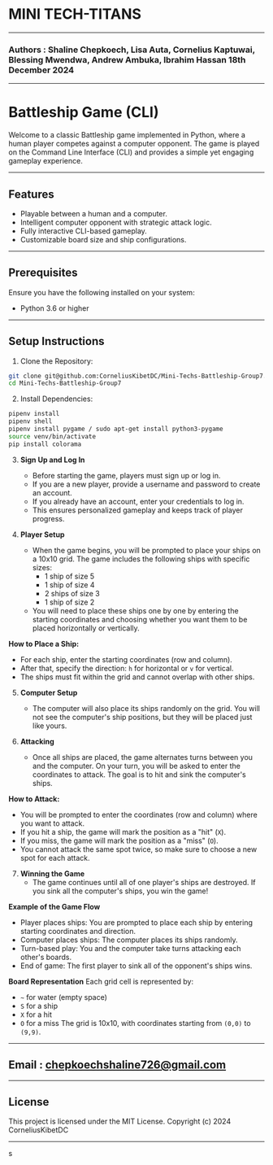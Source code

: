# MINI TECH-TITANS

*****
### Authors : Shaline Chepkoech, Lisa Auta, Cornelius Kaptuwai, Blessing Mwendwa, Andrew Ambuka, Ibrahim Hassan  18th December 2024
****
# Battleship Game (CLI)

Welcome to a classic Battleship game implemented in Python, where a human player competes against a computer opponent. The game is played on the Command Line Interface (CLI) and provides a simple yet engaging gameplay experience.

******

## Features
- Playable between a human and a computer.
- Intelligent computer opponent with strategic attack logic.
- Fully interactive CLI-based gameplay.
- Customizable board size and ship configurations.

*****

## Prerequisites

Ensure you have the following installed on your system:

- Python 3.6 or higher

*****

## Setup Instructions

1. Clone the Repository:

```bash
git clone git@github.com:CorneliusKibetDC/Mini-Techs-Battleship-Group7.git
cd Mini-Techs-Battleship-Group7
```

2. Install Dependencies:

```bash
pipenv install
pipenv shell
pipenv install pygame / sudo apt-get install python3-pygame
source venv/bin/activate
pip install colorama
```

3. **Sign Up and Log In**
   - Before starting the game, players must sign up or log in.
   - If you are a new player, provide a username and password to create an account.
   - If you already have an account, enter your credentials to log in.
   - This ensures personalized gameplay and keeps track of player progress.

4. **Player Setup**
   - When the game begins, you will be prompted to place your ships on a 10x10 grid. The game includes the following ships with specific sizes:
     - 1 ship of size 5
     - 1 ship of size 4
     - 2 ships of size 3
     - 1 ship of size 2
   - You will need to place these ships one by one by entering the starting coordinates and choosing whether you want them to be placed horizontally or vertically.

**How to Place a Ship:**
- For each ship, enter the starting coordinates (row and column).
- After that, specify the direction: `h` for horizontal or `v` for vertical.
- The ships must fit within the grid and cannot overlap with other ships.

5. **Computer Setup**
   - The computer will also place its ships randomly on the grid. You will not see the computer's ship positions, but they will be placed just like yours.

6. **Attacking**
   - Once all ships are placed, the game alternates turns between you and the computer. On your turn, you will be asked to enter the coordinates to attack. The goal is to hit and sink the computer's ships.

**How to Attack:**
- You will be prompted to enter the coordinates (row and column) where you want to attack.
- If you hit a ship, the game will mark the position as a "hit" (`X`).
- If you miss, the game will mark the position as a "miss" (`O`).
- You cannot attack the same spot twice, so make sure to choose a new spot for each attack.

7. **Winning the Game**
   - The game continues until all of one player's ships are destroyed. If you sink all the computer's ships, you win the game!

**Example of the Game Flow**
- Player places ships: You are prompted to place each ship by entering starting coordinates and direction.
- Computer places ships: The computer places its ships randomly.
- Turn-based play: You and the computer take turns attacking each other's boards.
- End of game: The first player to sink all of the opponent's ships wins.

**Board Representation**
Each grid cell is represented by:
- `~` for water (empty space)
- `S` for a ship
- `X` for a hit
- `O` for a miss
The grid is 10x10, with coordinates starting from `(0,0)` to `(9,9)`.

*****

## Email : chepkoechshaline726@gmail.com

*****

## License 
This project is licensed under the MIT License. Copyright (c) 2024 CorneliusKibetDC

*****
s